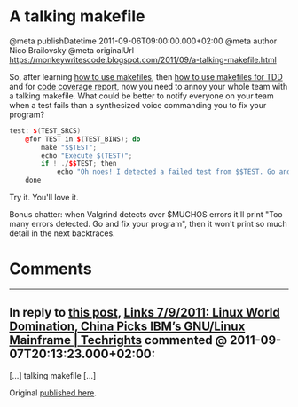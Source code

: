 # A talking makefile

@meta publishDatetime 2011-09-06T09:00:00.000+02:00
@meta author Nico Brailovsky
@meta originalUrl https://monkeywritescode.blogspot.com/2011/09/a-talking-makefile.html

So, after learning [how to use makefiles](/blog_md/2011/0818_Makefiles.md), then [how to use makefiles for TDD](/blog_md/2011/0822_AMakefileforTDDwithC.md) and for [code coverage report](/blog_md/2011/0830_AMakefileforcodecoveragereportwithC.md), now you need to annoy your whole team with a talking makefile. What could be better to notify everyone on your team when a test fails than a synthesized voice commanding you to fix your program?

```c++
test: $(TEST_SRCS)
	@for TEST in $(TEST_BINS); do
		make "$$TEST";
		echo "Execute $(TEST)";
		if ! ./$$TEST; then
			echo "Oh noes! I detected a failed test from $$TEST. Go and fix your program!" | festival --tts ;
	done
```

Try it. You'll love it.

Bonus chatter: when Valgrind detects over $MUCHOS errors it'll print "Too many errors detected. Go and fix your program", then it won't print so much detail in the next backtraces.


# Comments

---
## In reply to [this post](), [Links 7/9/2011: Linux World Domination, China Picks IBM’s GNU/Linux Mainframe | Techrights](http://techrights.org/2011/09/07/linux-world-domination/) commented @ 2011-09-07T20:13:23.000+02:00:

[...] talking makefile [...]

Original [published here](/blog_md/2011/0906_Atalkingmakefile.md).
